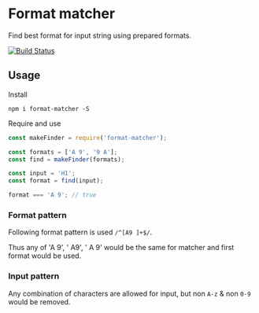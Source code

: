 # Format matcher

Find best format for input string using prepared formats.


[![Build Status](https://img.shields.io/travis/andrewdacenko/format-matcher/master.svg?style=flat-square)](https://travis-ci.org/andrewdacenko/format-matcher) 

## Usage

Install

```
npm i format-matcher -S
```

Require and use 

```javascript
const makeFinder = require('format-matcher');

const formats = ['A 9', '9 A'];
const find = makeFinder(formats);

const input = 'H1';
const format = find(input);

format === 'A 9'; // true
```

### Format pattern

Following format pattern is used `/^[A9 ]+$/`.

Thus any of 'A 9', ' A9', ' A 9' would be the same
for matcher and first format would be used.

### Input pattern

Any combination of characters are allowed for input, 
but non `A-z` & non `0-9` would be removed.
